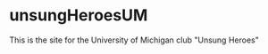 unsungHeroesUM
==============

This is the site for the University of Michigan club "Unsung Heroes"

